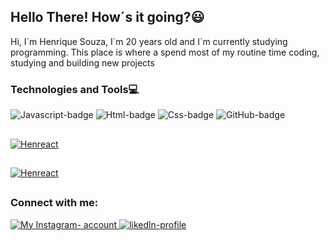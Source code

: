 <h2><Strong> Hello There! How´s it going?😃</strong></h2> 

<p>Hi, I´m Henrique Souza, I´m 20 years old and I´m currently studying programming.
This place is where a spend most of my routine time coding, studying and building new projects</p>

<h3>Technologies and Tools💻</h3>
<div>
 <img src="https://img.shields.io/badge/JavaScript-F7DF1E?style=for-the-badge&logo=javascript&logoColor=black" alt="Javascript-badge">
 <img src="https://img.shields.io/badge/HTML5-E34F26?style=for-the-badge&logo=html5&logoColor=white" alt="Html-badge">
 <img src="https://img.shields.io/badge/CSS3-1572B6?style=for-the-badge&logo=css3&logoColor=white" alt="Css-badge">
 <img src="https://img.shields.io/badge/GitHub-100000?style=for-the-badge&logo=github&logoColor=white" alt="GitHub-badge">
</div>

##

[![Henreact](https://github-readme-stats.vercel.app/api/top-langs/?username=Henreact&hide=html&layout=compact&theme=dark)](https://github.com/Henreact/)

##

 [![Henreact](https://github-readme-stats.vercel.app/api?username=Henreact&theme=dark&show_icons=true)](https://github.com/Henreact/)

##

<h3> Connect with me:</h3>

<div>
 <a href="https://www.instagram.com/szhenrique0/"> <img src="https://img.shields.io/badge/Instagram-E4405F?style=for-the-badge&logo=instagram&logoColor=white" alt="My Instagram-   account"> </a> 
<a href="https://www.linkedin.com/in/henrique-francisco-794500226/"> <img src="https://img.shields.io/badge/LinkedIn-0077B5?style=for-the-badge&logo=linkedin&logoColor=white" alt="likedln-profile"> </a> 
</div>
